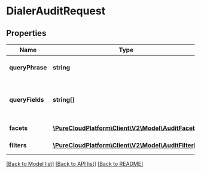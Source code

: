 # DialerAuditRequest

## Properties
Name | Type | Description | Notes
------------ | ------------- | ------------- | -------------
**queryPhrase** | **string** | The word or words to search for. | [optional] 
**queryFields** | **string[]** | The fields in which to search for the queryPhrase. | [optional] 
**facets** | [**\PureCloudPlatform\Client\V2\Model\AuditFacet[]**](AuditFacet.md) | The fields to facet on. | [optional] 
**filters** | [**\PureCloudPlatform\Client\V2\Model\AuditFilter[]**](AuditFilter.md) | The fields to filter on. | [optional] 

[[Back to Model list]](../README.md#documentation-for-models) [[Back to API list]](../README.md#documentation-for-api-endpoints) [[Back to README]](../README.md)


